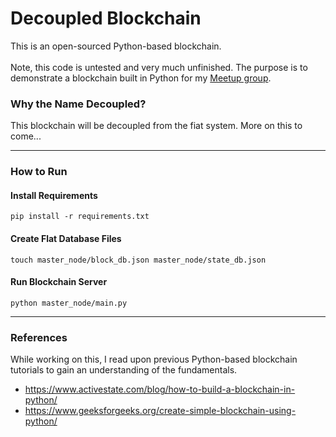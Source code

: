 # Decoupled Blockchain
This is an open-sourced Python-based blockchain.
<br>
<br>
Note, this code is untested and very much unfinished. The purpose is
to demonstrate a blockchain built in Python for my [Meetup group](https://www.meetup.com/florida-python-ninjas/).

### Why the Name Decoupled?
This blockchain will be decoupled from
the fiat system. More on this to come...

------------------

### How to Run
#### Install Requirements
    pip install -r requirements.txt

#### Create Flat Database Files
    touch master_node/block_db.json master_node/state_db.json

#### Run Blockchain Server
    python master_node/main.py

------------------

### References
While working on this, I read upon previous Python-based blockchain tutorials
to gain an understanding of the fundamentals.
* https://www.activestate.com/blog/how-to-build-a-blockchain-in-python/
* https://www.geeksforgeeks.org/create-simple-blockchain-using-python/